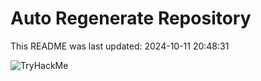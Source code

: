 # Auto Regenerate Repository

This README was last updated: 2024-10-11 20:48:31

 ![TryHackMe](https://tryhackme.com/badge/533634)